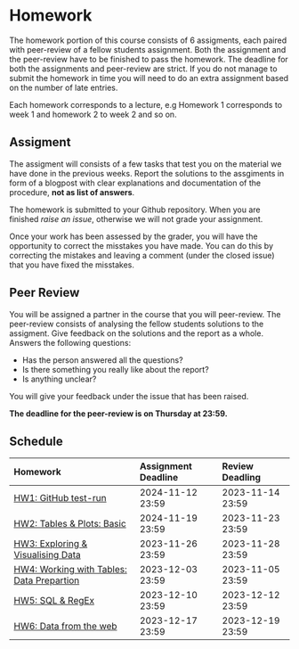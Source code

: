# Homework

The homework portion of this course consists of 6 assigments, each paired with
peer-review of a fellow students assignment. Both the assignment and the
peer-review have to be finished to pass the homework. The deadline for both the
assignments and peer-review are strict. If you do not manage to submit the
homework in time you will need to do an extra assignment based on the number of
late entries.

Each homework corresponds to a lecture, e.g Homework 1 corresponds to week 1 and
homework 2 to week 2 and so on.

## Assigment 

The assigment will consists of a few tasks that test you on the material we have
done in the previous weeks. Report the solutions to the assgiments in form of a
blogpost with clear explanations and documentation of the procedure, **not as
list of answers**.

The homework is submitted to your Github repository. When you are finished
*raise an issue*, otherwise we will not grade your assignment.

Once your work has been assessed by the grader, you will have the opportunity to
correct the misstakes you have made. You can do this by correcting the mistakes
and leaving a comment (under the closed issue) that you have fixed the misstakes.

## Peer Review

You will be assigned a partner in the course that you will peer-review. The
peer-review consists of analysing the fellow students solutions to the assigment.
Give feedback on the solutions and the report as a whole. Answers the following
questions:

- Has the person answered all the questions? 
- Is there something you really like about the report?
- Is anything unclear? 

You will give your feedback under the issue that has been raised. 

**The deadline for the peer-review is on Thursday at 23:59.**

## Schedule

| Homework                            | Assignment  Deadline | Review Deadling         |
|:------------------------------------|:-----------|:-----------------| 
| [HW1: GitHub test-run](/homework/1) | 2024-11-12 23:59 | 2023-11-14 23:59 | 
| [HW2: Tables & Plots: Basic](/homework/2)| 2024-11-19 23:59| 2023-11-23 23:59 | 
| [HW3: Exploring & Visualising Data]()    | 2023-11-26 23:59| 2023-11-28 23:59 | 
| [HW4: Working with Tables: Data Prepartion]() | 2023-12-03 23:59 | 2023-11-05 23:59 | 
| [HW5: SQL & RegEx]()             | 2023-12-10 23:59| 2023-12-12 23:59 | 
| [HW6: Data from the web]()       | 2023-12-17 23:59| 2023-12-19 23:59 |
